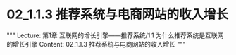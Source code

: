 # 02_1.1.3 推荐系统与电商网站的收入增长

"""
Lecture: 第1章 互联网的增长引擎——推荐系统/1.1 为什么推荐系统是互联网的增长引擎
Content: 02_1.1.3 推荐系统与电商网站的收入增长
"""

